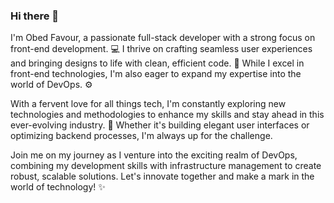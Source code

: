 ### Hi there 👋

 I'm Obed Favour, a passionate full-stack developer with a strong focus on front-end development.
 💻 I thrive on crafting seamless user experiences and bringing designs to life with clean, efficient code. 
 🚀 While I excel in front-end technologies, I'm also eager to expand my expertise into the world of DevOps. ⚙️

With a fervent love for all things tech, I'm constantly exploring new technologies and methodologies to enhance my skills and stay ahead in this ever-evolving industry. 
🌟 Whether it's building elegant user interfaces or optimizing backend processes, I'm always up for the challenge.

Join me on my journey as I venture into the exciting realm of DevOps, combining my development skills with infrastructure management to create robust, scalable solutions. Let's innovate together and make a mark in the world of technology! ✨

<!--
**obedfavour01/obedfavour01** is a ✨ _special_ ✨ repository because its `README.md` (this file) appears on your GitHub profile.

Here are some ideas to get you started:

- 🔭 I’m currently working on ...
- 🌱 I’m currently learning ...
- 👯 I’m looking to collaborate on ...
- 🤔 I’m looking for help with ...
- 💬 Ask me about ...
- 📫 How to reach me: ...
- 😄 Pronouns: ...
- ⚡ Fun fact: ...
-->

